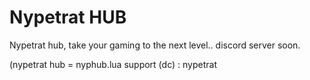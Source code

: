 # Nypetrat HUB
Nypetrat hub, take your gaming to the next level..
discord server soon.

(nypetrat hub = nyphub.lua
support (dc) : nypetrat
